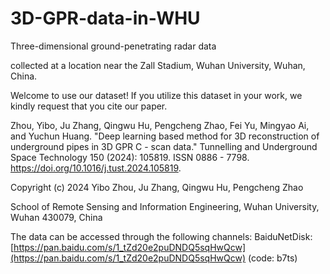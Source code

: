 # 3D-GPR-data-in-WHU
Three-dimensional ground-penetrating radar data 

collected at a location near the Zall Stadium, Wuhan University, Wuhan, China. 

Welcome to use our dataset! If you utilize this dataset in your work, we kindly request that you cite our paper. 

Zhou, Yibo, Ju Zhang, Qingwu Hu, Pengcheng Zhao, Fei Yu, Mingyao Ai, and Yuchun Huang. "Deep learning based method for 3D reconstruction of underground pipes in 3D GPR C - scan data." Tunnelling and Underground Space Technology 150 (2024): 105819. ISSN 0886 - 7798. https://doi.org/10.1016/j.tust.2024.105819.

Copyright (c) 2024 Yibo Zhou, Ju Zhang, Qingwu Hu, Pengcheng Zhao

School of Remote Sensing and Information Engineering, Wuhan University, Wuhan 430079, China

The data can be accessed through the following channels:
BaiduNetDisk: [https://pan.baidu.com/s/1_tZd20e2puDNDQ5sqHwQcw](https://pan.baidu.com/s/1_tZd20e2puDNDQ5sqHwQcw) (code: b7ts)
